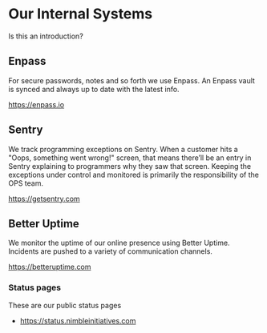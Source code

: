 # Our Internal Systems
Is this an introduction?

## Enpass
For secure passwords, notes and so forth we use Enpass. An Enpass vault is synced and always up to date with the latest info.

https://enpass.io

## Sentry
We track programming exceptions on Sentry. When a customer hits a "Oops, something went wrong!" screen, that means there’ll be an entry in Sentry explaining to programmers why they saw that screen. Keeping the exceptions under control and monitored is primarily the responsibility of the OPS team.

https://getsentry.com

## Better Uptime
We monitor the uptime of our online presence using Better Uptime. Incidents are pushed to a variety of communication channels.

https://betteruptime.com

### Status pages
These are our public status pages

* https://status.nimbleinitiatives.com
